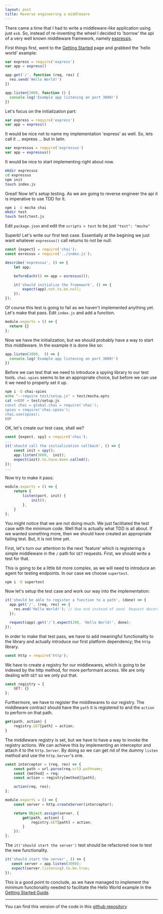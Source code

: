 ```yaml
---
layout: post
title: Reverse engineering a middleware
---
```


There came a time that I had to write a middleware-like application using just `es6`. So, instead of re-inventing the wheel I decided to 'borrow' the api of a very well known middleware framework, namely [expressjs](https://expressjs.com).

First things first, went to the [Getting Started](https://expressjs.com/en/starter/hello-world.html) page and grabbed the 'hello world' example:

```javascript
var express = require('express')
var app = express()

app.get('/', function (req, res) {
  res.send('Hello World!')
})

app.listen(3000, function () {
  console.log('Example app listening on port 3000!')
})
```

Let's focus on the initialization part:
```javascript
var express = require('express')
var app = express()
```
It would be nice not to name my implementation 'express' as well. So, lets call it  ... express ... but in latin.
```javascript
var expressus = require('expressus')
var app = expressus()
```

It would be nice to start implementing right about now.
```bash
mkdir expressus
cd expressus
npm init
touch index.js
```

Great! Now let's setup testing. As we are going to reverse engineer the api it is imperative to use TDD for it.
```bash
npm i -D mocha chai
mkdir test
touch test/test.js
```
Edit `package.json` and edit the `scripts > test` to be just `"test": "mocha"`

Superb! Let's write our first test case. Essentially at the begining we just want whatever `expressus()` call returns to not be null:
```javascript
const {expect} = require('chai');
const exressus = require('../index.js');

describe('expressus', () => {
    let app;

    beforeEach(() => app = exressus());

    it('should initialize the framework', () => {
        expect(app).not.to.be.null;
    });
});
```

Of course this test is going to fail as we haven't implemented anything yet. Let's make that pass. Edit `index.js` and add a function.
```javascript
module.exports = () => {
  return {}
};
```

Now we have the initialization, but we should probably have a way to start this middleware. In the example it is done like so:
```javascript
app.listen(3000,  () => {
  console.log('Example app listening on port 3000!')
})
```

Before we can test that we need to introduce a spying library to our test tools. ```chai-spies``` seems to be an appropriate choice, but before we can use it we need to properly set it up.

```bash
npm i -D chai-spies
echo "--require test/setup.js" > test/mocha.opts
cat <<EOF > test/setup.js
const chai = global.chai = require('chai');
spies = require('chai-spies');
chai.use(spies);
EOF
```

OK, let's create our test case, shall we?
```javascript
const {expect, spy} = require('chai');
...
it('should call the initialization callback', () => {
    const init = spy();
    app.listen(3000,  init);
    expect(init).to.have.been.called();
});
...
```

Now try to make it pass:
```javascript
module.exports = () => {
    return {
        listen(port, init) {
            init();
        },
    }
};
```

You might notice that we are not doing much. We just facilitated the test case with the minimum code. Well that is actually what TDD is all about. If we wanted something more, then we should have created an appropriate failing test. But, it is not time yet.

First, let's turn our attention to the next 'feature' which is registering a simple middleware in the `/` path for `GET` requests. First, we should write a test for that.

This is going to be a little bit more complex, as we will need to introduce an agent for testing endpoints. In our case we choose `supertest`.
```bash
npm i -D supertest
```

Now let's setup the test case and work our way into the implementation:
```javascript
it('should be able to register a function to a path', (done) => {
  app.get('/', (req, res) => {
    res.end('Hello World!'); // Use end instead of send. Request decoration is out of scope.
  });

  request(app).get('/').expect(200, 'Hello World!', done);
});
```

In order to make that test pass, we have to add meaningful functionality to the library and actually introduce our first platform dependency; the ```http``` library.
```javascript
const http = require('http');
```

We have to create a registry for our middlewares, which is going to be indexed by the http method, for more performant access. We are only dealing with ```GET``` so we only put that.
```javascript
const registry = {
    GET: {}
};
```

Furthermore, we have to register the middlewares to our registry. The middleware contract should have the ```path``` it is registered to and the ```action``` to perform on that path.
```javascript
get(path, action) {
    registry.GET[path] = action;
}
```

The middleware registry is set, but we have to have a way to invoke the registry actions. We can achieve this by implementing an interceptor and attach it to the ```http.Server```. By doing so we can get rid of the dummy ```listen``` method and use the ```http.Server```'s one.
```javascript
const interceptor = (req, res) => {
    const path = url.parse(req.url).pathname;
    const {method} = req;
    const action = registry[method][path];

    action(req, res);
};

module.exports = () => {
    const server = http.createServer(interceptor);

    return Object.assign(server, {
        get(path, action) {
            registry.GET[path] = action;
        }
    });
};
```

The ```it('should start the server')``` test should be refactored now to test the new functionality.
 ```javascript
it('should start the server', () => {
    const server = app.listen(3000);
    expect(server.listening).to.be.true;
});
```

This is a good point to conclude, as we have managed to implement the minimum functionality needed to facilitate the Hello World example in the [Getting Started Guide](https://expressjs.com/en/starter/hello-world.html).

---
You can find this version of the code in this [github repository](https://github.com/esarbanis/expressus/tree/Part1)